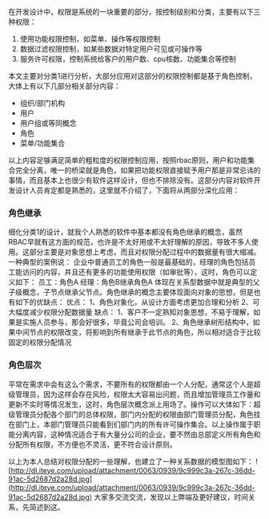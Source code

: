 在开发设计中，权限是系统的一块重要的部分，按控制级别和分类，主要有以下三种权限：
  1. 使用功能权限控制，如菜单、操作等权限控制
  1. 数据过滤权限控制，如某些数据对特定用户可见或可操作等
  1. 服务许可权限，控制系统给客户的用户数、cpu核数、功能集合等控制

本文主要对分类1进行分析，大部分应用对这部分的权限控制都是基于角色控制，大体上有以下几部分相关部分内容：
  * 组织/部门机构
  * 用户
  * 用户组或等同概念
  * 角色
  * 菜单/功能集合

以上内容足够满足简单的粗粒度的权限控制应用，按照rbac原则，用户和功能集合完全分离，唯一的桥梁就是角色，如果把功能权限直接赋予用户那是非常忌讳的事情，而且基本上也很少有软件这样设计，但也不排除没有。这部分内容对软件开发设计人员肯定都是熟悉的，这里就不介绍了，下面将从两部分深化应用：

### 角色继承 ###
细化分类1的设计，就我个人熟悉的软件中基本都没有角色继承的概念，虽然RBAC早就有这方面的规范，也许是不太好用或不太好理解的原因，导致不多人使用。这部分主要是对象思想上考虑，而且对权限分配过程中的数据量有很大缩减。一种典型的案例说：
企业中普通员工的角色一般是最基础的，经理的角色包括员工能访问的内容，并且还有更多的功能使用权限（如审批等），这时，角色可以定义如下：
员工：角色A
经理：角色B继承角色A
体现在关系型数据中就是典型的父子级概念，子节点继承父节点。角色继承的概念主要体现面向对象的思想，但是也有如下的优缺点：
优点：
1、角色对象化，从设计方面考虑更加合理和分析
2、可大幅度减少权限分配数据量
缺点：
1、客户不一定熟知对象思想，不易于理解，如果是实施人员参与，那会好很多，毕竟公司会培训。
2、角色继承树形结构中，如果中间节点的权限改变，将影响到所有继承于此节点的角色，所以相对适合于比较固定的权限分配情况

### 角色层次 ###
平常在需求中会有这么个需求，不要所有的权限都由一个人分配，通常这个人是超级管理员，因为这样会存在风险，权限太大容易出问题，而且增加管理员工作量和更新不实时等情况发生，这时，角色层次概念派上用场了。操作可以大体如下：超级管理员分配各个部门的总体权限，部门内分配的权限由部门管理员分配，角色挂在部门上，本部门管理员只能看到们部门内的所有许可操作集合。以上操作属于职能分离内容，这种情况适合于有大量分公司的企业，要不然由总部定义所有角色和分配所有权限，不方便也不灵活，更不符合设计原则。

以上为本人总结对权限分配的一些理解，也建立了一种关系数据的模型图如下：
![http://dl.iteye.com/upload/attachment/0063/0939/9c999c3a-267c-36dd-91ac-5d2687d2a28d.jpg](http://dl.iteye.com/upload/attachment/0063/0939/9c999c3a-267c-36dd-91ac-5d2687d2a28d.jpg)
大家多交流交流，发现以上弊端及更好建议，时间关系，先简述到这。